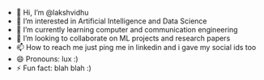 - 👋 Hi, I’m @lakshvidhu
- 👀 I’m interested in Artificial Intelligence and Data Science
- 🌱 I’m currently learning computer and communication engineering
- 💞️ I’m looking to collaborate on ML projects and research papers
- 📫 How to reach me just ping me in linkedin and i gave my social ids too
- 😄 Pronouns: lux :)
- ⚡ Fun fact: blah blah :)

<!---
lakshvidhu/lakshvidhu is a ✨ special ✨ repository because its `README.md` (this file) appears on your GitHub profile.
You can click the Preview link to take a look at your changes.
--->

